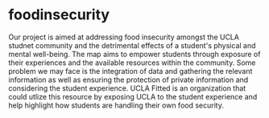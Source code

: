 # foodinsecurity

Our project is aimed at addressing food insecurity amongst the UCLA studnet community and the detrimental effects of a student's physical and mental well-being. The map aims to empower students through exposure of their experiences and the available resources within the community. Some problem we may face is the integration of data and gathering the relevant information as well as ensuring the protection of private information and considering the student experience. UCLA Fitted is an organization that could utlize this resource by exposing UCLA to the student experience and help highlight how students are handling their own food security.
